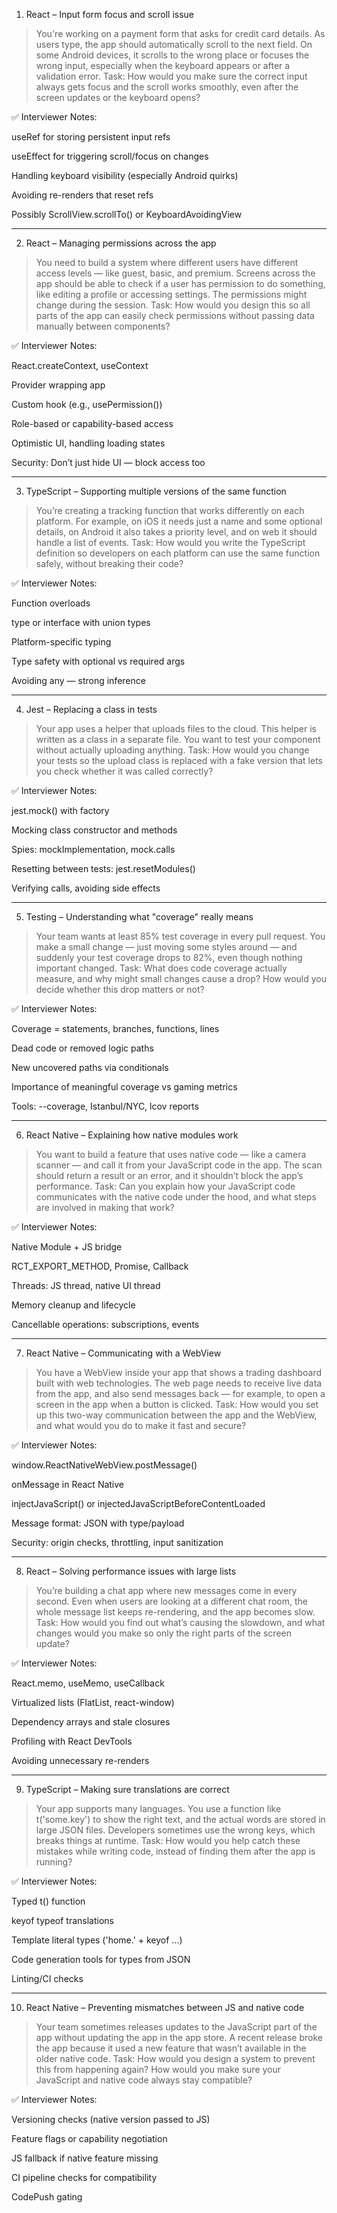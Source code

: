 
1. React – Input form focus and scroll issue

> You're working on a payment form that asks for credit card details. As users type, the app should automatically scroll to the next field. On some Android devices, it scrolls to the wrong place or focuses the wrong input, especially when the keyboard appears or after a validation error.
Task: How would you make sure the correct input always gets focus and the scroll works smoothly, even after the screen updates or the keyboard opens?



✅ Interviewer Notes:

useRef for storing persistent input refs

useEffect for triggering scroll/focus on changes

Handling keyboard visibility (especially Android quirks)

Avoiding re-renders that reset refs

Possibly ScrollView.scrollTo() or KeyboardAvoidingView



---

2. React – Managing permissions across the app

> You need to build a system where different users have different access levels — like guest, basic, and premium. Screens across the app should be able to check if a user has permission to do something, like editing a profile or accessing settings. The permissions might change during the session.
Task: How would you design this so all parts of the app can easily check permissions without passing data manually between components?



✅ Interviewer Notes:

React.createContext, useContext

Provider wrapping app

Custom hook (e.g., usePermission())

Role-based or capability-based access

Optimistic UI, handling loading states

Security: Don’t just hide UI — block access too



---

3. TypeScript – Supporting multiple versions of the same function

> You’re creating a tracking function that works differently on each platform. For example, on iOS it needs just a name and some optional details, on Android it also takes a priority level, and on web it should handle a list of events.
Task: How would you write the TypeScript definition so developers on each platform can use the same function safely, without breaking their code?



✅ Interviewer Notes:

Function overloads

type or interface with union types

Platform-specific typing

Type safety with optional vs required args

Avoiding any — strong inference



---

4. Jest – Replacing a class in tests

> Your app uses a helper that uploads files to the cloud. This helper is written as a class in a separate file. You want to test your component without actually uploading anything.
Task: How would you change your tests so the upload class is replaced with a fake version that lets you check whether it was called correctly?



✅ Interviewer Notes:

jest.mock() with factory

Mocking class constructor and methods

Spies: mockImplementation, mock.calls

Resetting between tests: jest.resetModules()

Verifying calls, avoiding side effects



---

5. Testing – Understanding what "coverage" really means

> Your team wants at least 85% test coverage in every pull request. You make a small change — just moving some styles around — and suddenly your test coverage drops to 82%, even though nothing important changed.
Task: What does code coverage actually measure, and why might small changes cause a drop? How would you decide whether this drop matters or not?



✅ Interviewer Notes:

Coverage = statements, branches, functions, lines

Dead code or removed logic paths

New uncovered paths via conditionals

Importance of meaningful coverage vs gaming metrics

Tools: --coverage, Istanbul/NYC, lcov reports



---

6. React Native – Explaining how native modules work

> You want to build a feature that uses native code — like a camera scanner — and call it from your JavaScript code in the app. The scan should return a result or an error, and it shouldn’t block the app’s performance.
Task: Can you explain how your JavaScript code communicates with the native code under the hood, and what steps are involved in making that work?



✅ Interviewer Notes:

Native Module + JS bridge

RCT_EXPORT_METHOD, Promise, Callback

Threads: JS thread, native UI thread

Memory cleanup and lifecycle

Cancellable operations: subscriptions, events



---

7. React Native – Communicating with a WebView

> You have a WebView inside your app that shows a trading dashboard built with web technologies. The web page needs to receive live data from the app, and also send messages back — for example, to open a screen in the app when a button is clicked.
Task: How would you set up this two-way communication between the app and the WebView, and what would you do to make it fast and secure?



✅ Interviewer Notes:

window.ReactNativeWebView.postMessage()

onMessage in React Native

injectJavaScript() or injectedJavaScriptBeforeContentLoaded

Message format: JSON with type/payload

Security: origin checks, throttling, input sanitization



---

8. React – Solving performance issues with large lists

> You’re building a chat app where new messages come in every second. Even when users are looking at a different chat room, the whole message list keeps re-rendering, and the app becomes slow.
Task: How would you find out what’s causing the slowdown, and what changes would you make so only the right parts of the screen update?



✅ Interviewer Notes:

React.memo, useMemo, useCallback

Virtualized lists (FlatList, react-window)

Dependency arrays and stale closures

Profiling with React DevTools

Avoiding unnecessary re-renders



---

9. TypeScript – Making sure translations are correct

> Your app supports many languages. You use a function like t('some.key') to show the right text, and the actual words are stored in large JSON files. Developers sometimes use the wrong keys, which breaks things at runtime.
Task: How would you help catch these mistakes while writing code, instead of finding them after the app is running?



✅ Interviewer Notes:

Typed t() function

keyof typeof translations

Template literal types ('home.' + keyof ...)

Code generation tools for types from JSON

Linting/CI checks



---

10. React Native – Preventing mismatches between JS and native code

> Your team sometimes releases updates to the JavaScript part of the app without updating the app in the app store. A recent release broke the app because it used a new feature that wasn’t available in the older native code.
Task: How would you design a system to prevent this from happening again? How would you make sure your JavaScript and native code always stay compatible?



✅ Interviewer Notes:

Versioning checks (native version passed to JS)

Feature flags or capability negotiation

JS fallback if native feature missing

CI pipeline checks for compatibility

CodePush gating

